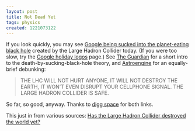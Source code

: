 ```yaml
---
layout: post
title: Not Dead Yet
tags: physics
created: 1221073122
---
```

If you look quickly, you may see [Google being sucked into the planet-eating black hole](http://www.google.com/) created by the Large Hadron Collider today.  (If you were too slow, try the [Google holiday logos](http://www.google.com/intl/en/holidaylogos.html) page.)  See [The Guardian](http://www.guardian.co.uk/science/2008/sep/08/particlephysics.physics) for a short intro to the death-by-sucking-black-hole theory, and [Astroengine](http://www.astroengine.com/?p=1240) for an equally-brief debunking:

> THE LHC WILL NOT HURT ANYONE, IT WILL NOT DESTROY THE EARTH, IT WON’T EVEN DISRUPT YOUR CELLPHONE SIGNAL. THE LARGE HADRON COLLIDER IS SAFE.

So far, so good, anyway.  Thanks to [digg space](/aggregator/sources/40) for both links.

This just in from various sources:  [Has the Large Hadron Collider destroyed the world yet?](http://hasthelargehadroncolliderdestroyedtheworldyet.com/)
